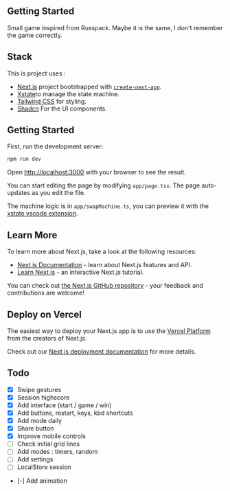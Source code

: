## Getting Started

Small game inspired from Russpack. Maybe it is the same, I don't remember the game correctly.

## Stack

This is project uses : 
 - [Next.js](https://nextjs.org) project bootstrapped with [`create-next-app`](https://nextjs.org/docs/app/api-reference/cli/create-next-app).
 - [Xstate](https://stately.ai/docs)to manage the state machine.
 - [Tailwind CSS](https://tailwindcss.com/) for styling.
 - [Shadcn](https://ui.shadcn.com/) For the UI components.

## Getting Started

First, run the development server:

```bash
npm run dev
```

Open [http://localhost:3000](http://localhost:3000) with your browser to see the result.

You can start editing the page by modifying `app/page.tsx`. The page auto-updates as you edit the file.

The machine logic is in `app/swapMachine.ts`, you can preview it with the [xstate vscode extension](https://marketplace.visualstudio.com/items?itemName=statelyai.stately-vscode).


## Learn More

To learn more about Next.js, take a look at the following resources:

- [Next.js Documentation](https://nextjs.org/docs) - learn about Next.js features and API.
- [Learn Next.js](https://nextjs.org/learn) - an interactive Next.js tutorial.

You can check out [the Next.js GitHub repository](https://github.com/vercel/next.js) - your feedback and contributions are welcome!

## Deploy on Vercel

The easiest way to deploy your Next.js app is to use the [Vercel Platform](https://vercel.com/new?utm_medium=default-template&filter=next.js&utm_source=create-next-app&utm_campaign=create-next-app-readme) from the creators of Next.js.

Check out our [Next.js deployment documentation](https://nextjs.org/docs/app/building-your-application/deploying) for more details.

## Todo

 - [x] Swipe gestures
 - [x] Session highscore
 - [x] Add interface (start / game / win)
 - [x] Add buttons, restart, keys, kbd shortcuts
 - [x] Add mode daily
 - [x] Share button
 - [x] Improve mobile controls
 - [ ] Check initial grid lines
 - [ ] Add modes : timers, random
 - [ ] Add settings
 - [ ] LocalStore session
 - [-] Add animation
 